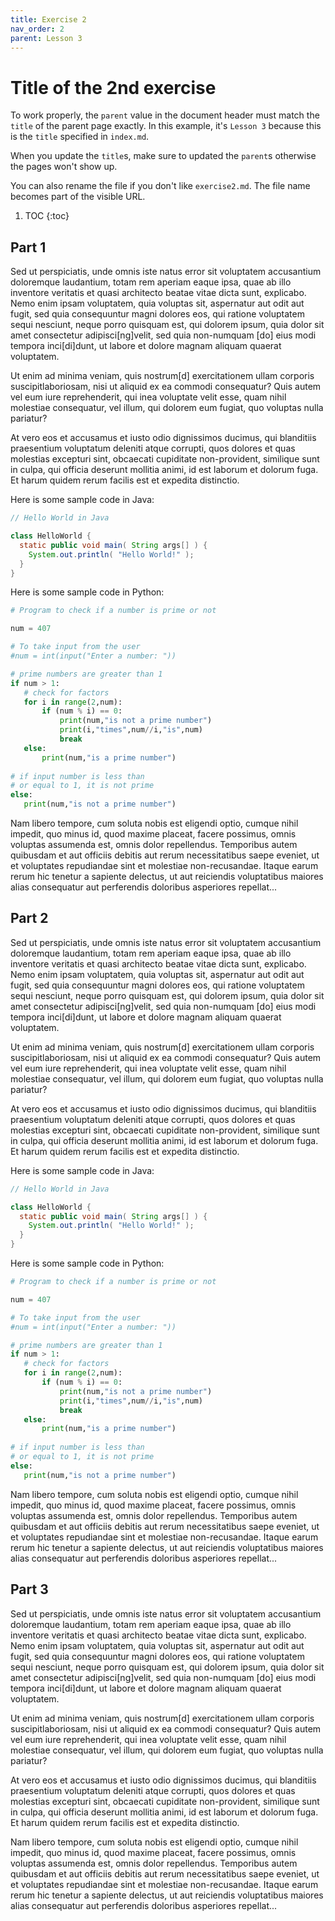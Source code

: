 ```yaml
---
title: Exercise 2
nav_order: 2
parent: Lesson 3
---
```


# Title of the 2nd exercise

To work properly, the `parent` value in the document header must match
the `title` of the parent page exactly. In this example, it's `Lesson 3`
because this is the `title` specified in `index.md`.

When you update the `title`s, make sure to updated the `parent`s otherwise the pages won't show up.

You can also rename the file if you don't like `exercise2.md`. The file name becomes part of the visible URL.

1. TOC
{:toc}

## Part 1

Sed ut perspiciatis, unde omnis iste natus error sit voluptatem accusantium doloremque laudantium,
totam rem aperiam eaque ipsa, quae ab illo inventore veritatis et quasi architecto beatae vitae dicta sunt,
explicabo. Nemo enim ipsam voluptatem, quia voluptas sit, aspernatur aut odit aut fugit,
sed quia consequuntur magni dolores eos, qui ratione voluptatem sequi nesciunt, neque porro quisquam est,
qui dolorem ipsum, quia dolor sit amet consectetur adipisci[ng]velit, sed quia non-numquam [do] eius modi
tempora inci[di]dunt, ut labore et dolore magnam aliquam quaerat voluptatem.

Ut enim ad minima veniam, quis nostrum[d] exercitationem ullam corporis suscipitlaboriosam,
nisi ut aliquid ex ea commodi consequatur? Quis autem vel eum iure reprehenderit,
qui inea voluptate velit esse, quam nihil molestiae consequatur, vel illum, qui dolorem eum fugiat,
quo voluptas nulla pariatur?

At vero eos et accusamus et iusto odio dignissimos ducimus, qui blanditiis praesentium voluptatum
deleniti atque corrupti, quos dolores et quas molestias excepturi sint, obcaecati cupiditate non-provident,
similique sunt in culpa, qui officia deserunt mollitia animi, id est laborum et dolorum fuga.
Et harum quidem rerum facilis est et expedita distinctio.

Here is some sample code in Java:

```java
// Hello World in Java

class HelloWorld {
  static public void main( String args[] ) {
    System.out.println( "Hello World!" );
  }
}
```

Here is some sample code in Python:

```python
# Program to check if a number is prime or not

num = 407

# To take input from the user
#num = int(input("Enter a number: "))

# prime numbers are greater than 1
if num > 1:
   # check for factors
   for i in range(2,num):
       if (num % i) == 0:
           print(num,"is not a prime number")
           print(i,"times",num//i,"is",num)
           break
   else:
       print(num,"is a prime number")
       
# if input number is less than
# or equal to 1, it is not prime
else:
   print(num,"is not a prime number")
```

Nam libero tempore, cum soluta nobis est eligendi optio, cumque nihil impedit, quo minus id,
quod maxime placeat, facere possimus, omnis voluptas assumenda est, omnis dolor repellendus.
Temporibus autem quibusdam et aut officiis debitis aut rerum necessitatibus saepe eveniet,
ut et voluptates repudiandae sint et molestiae non-recusandae. Itaque earum rerum hic tenetur
a sapiente delectus, ut aut reiciendis voluptatibus maiores alias consequatur aut perferendis doloribus
asperiores repellat...

## Part 2

Sed ut perspiciatis, unde omnis iste natus error sit voluptatem accusantium doloremque laudantium,
totam rem aperiam eaque ipsa, quae ab illo inventore veritatis et quasi architecto beatae vitae dicta sunt,
explicabo. Nemo enim ipsam voluptatem, quia voluptas sit, aspernatur aut odit aut fugit,
sed quia consequuntur magni dolores eos, qui ratione voluptatem sequi nesciunt, neque porro quisquam est,
qui dolorem ipsum, quia dolor sit amet consectetur adipisci[ng]velit, sed quia non-numquam [do] eius modi
tempora inci[di]dunt, ut labore et dolore magnam aliquam quaerat voluptatem.

Ut enim ad minima veniam, quis nostrum[d] exercitationem ullam corporis suscipitlaboriosam,
nisi ut aliquid ex ea commodi consequatur? Quis autem vel eum iure reprehenderit,
qui inea voluptate velit esse, quam nihil molestiae consequatur, vel illum, qui dolorem eum fugiat,
quo voluptas nulla pariatur?

At vero eos et accusamus et iusto odio dignissimos ducimus, qui blanditiis praesentium voluptatum
deleniti atque corrupti, quos dolores et quas molestias excepturi sint, obcaecati cupiditate non-provident,
similique sunt in culpa, qui officia deserunt mollitia animi, id est laborum et dolorum fuga.
Et harum quidem rerum facilis est et expedita distinctio.

Here is some sample code in Java:

```java
// Hello World in Java

class HelloWorld {
  static public void main( String args[] ) {
    System.out.println( "Hello World!" );
  }
}
```

Here is some sample code in Python:

```python
# Program to check if a number is prime or not

num = 407

# To take input from the user
#num = int(input("Enter a number: "))

# prime numbers are greater than 1
if num > 1:
   # check for factors
   for i in range(2,num):
       if (num % i) == 0:
           print(num,"is not a prime number")
           print(i,"times",num//i,"is",num)
           break
   else:
       print(num,"is a prime number")
       
# if input number is less than
# or equal to 1, it is not prime
else:
   print(num,"is not a prime number")
```

Nam libero tempore, cum soluta nobis est eligendi optio, cumque nihil impedit, quo minus id,
quod maxime placeat, facere possimus, omnis voluptas assumenda est, omnis dolor repellendus.
Temporibus autem quibusdam et aut officiis debitis aut rerum necessitatibus saepe eveniet,
ut et voluptates repudiandae sint et molestiae non-recusandae. Itaque earum rerum hic tenetur
a sapiente delectus, ut aut reiciendis voluptatibus maiores alias consequatur aut perferendis doloribus
asperiores repellat...

## Part 3

Sed ut perspiciatis, unde omnis iste natus error sit voluptatem accusantium doloremque laudantium,
totam rem aperiam eaque ipsa, quae ab illo inventore veritatis et quasi architecto beatae vitae dicta sunt,
explicabo. Nemo enim ipsam voluptatem, quia voluptas sit, aspernatur aut odit aut fugit,
sed quia consequuntur magni dolores eos, qui ratione voluptatem sequi nesciunt, neque porro quisquam est,
qui dolorem ipsum, quia dolor sit amet consectetur adipisci[ng]velit, sed quia non-numquam [do] eius modi
tempora inci[di]dunt, ut labore et dolore magnam aliquam quaerat voluptatem.

Ut enim ad minima veniam, quis nostrum[d] exercitationem ullam corporis suscipitlaboriosam,
nisi ut aliquid ex ea commodi consequatur? Quis autem vel eum iure reprehenderit,
qui inea voluptate velit esse, quam nihil molestiae consequatur, vel illum, qui dolorem eum fugiat,
quo voluptas nulla pariatur?

At vero eos et accusamus et iusto odio dignissimos ducimus, qui blanditiis praesentium voluptatum
deleniti atque corrupti, quos dolores et quas molestias excepturi sint, obcaecati cupiditate non-provident,
similique sunt in culpa, qui officia deserunt mollitia animi, id est laborum et dolorum fuga.
Et harum quidem rerum facilis est et expedita distinctio.

Nam libero tempore, cum soluta nobis est eligendi optio, cumque nihil impedit, quo minus id,
quod maxime placeat, facere possimus, omnis voluptas assumenda est, omnis dolor repellendus.
Temporibus autem quibusdam et aut officiis debitis aut rerum necessitatibus saepe eveniet,
ut et voluptates repudiandae sint et molestiae non-recusandae. Itaque earum rerum hic tenetur
a sapiente delectus, ut aut reiciendis voluptatibus maiores alias consequatur aut perferendis doloribus
asperiores repellat...

